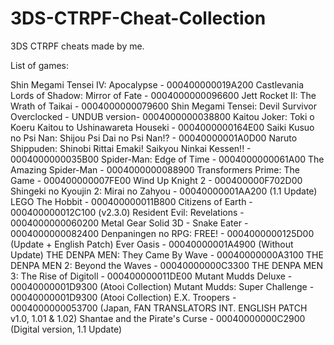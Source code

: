 # 3DS-CTRPF-Cheat-Collection
3DS CTRPF cheats made by me.

List of games:

Shin Megami Tensei IV: Apocalypse - 000400000019A200 
Castlevania Lords of Shadow: Mirror of Fate - 0004000000096600
Jett Rocket II: The Wrath of Taikai - 0004000000079600
Shin Megami Tensei: Devil Survivor Overclocked - UNDUB version- 0004000000038800
Kaitou Joker: Toki o Koeru Kaitou to Ushinawareta Houseki - 0004000000164E00
Saiki Kusuo no Psi Nan: Shijou Psi Dai no Psi Nan!? - 00040000001A0D00
Naruto Shippuden: Shinobi Rittai Emaki! Saikyou Ninkai Kessen!! - 0004000000035B00
Spider-Man: Edge of Time - 0004000000061A00
The Amazing Spider-Man - 0004000000088900
Transformers Prime: The Game - 000400000007FE00
Wind Up Knight 2 - 000400000F702D00
Shingeki no Kyoujin 2: Mirai no Zahyou - 00040000001AA200 (1.1 Update)
LEGO The Hobbit - 000400000011B800
Citizens of Earth - 000400000012C100 (v2.3.0)
Resident Evil: Revelations - 0004000000060200
Metal Gear Solid 3D - Snake Eater - 0004000000082400
Denpaningen no RPG: FREE! - 0004000000125D00 (Update + English Patch)
Ever Oasis - 00040000001A4900 (Without Update)
THE DENPA MEN: They Came By Wave - 00040000000A3100
THE DENPA MEN 2: Beyond the Waves - 00040000000C3300
THE DENPA MEN 3: The Rise of Digitoll - 000400000011DE00
Mutant Mudds Deluxe - 00040000001D9300 (Atooi Collection)
Mutant Mudds: Super Challenge - 00040000001D9300 (Atooi Collection)
E.X. Troopers - 0004000000053700 (Japan, FAN TRANSLATORS INT. ENGLISH PATCH v1.0, 1.01 & 1.02)
Shantae and the Pirate's Curse - 00040000000C2900 (Digital version, 1.1 Update)
